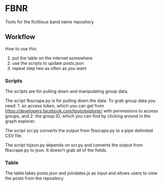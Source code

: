 FBNR
====

Tools for the fictitious band name repository

## Workflow
How to use this:
1. put the table on the internet somewhere
2. use the scripts to update posts.json
3. repeat step two as often as you want

### Scripts
The scripts are for pulling down and manipulating group data. 

The script fbscrape.py is for pulling down the data. To grab group data you need: 1. an access token, which you can get from https://developers.facebook.com/tools/explorer/ with permissions to access groups, and 2. the group ID, which you can find by clicking around in the graph explorer.

The script scr.py converts the output from fbscrape.py to a pipe delimited CSV file.

The script tojson.py depends on scr.py and converts the output from fbscrape.py to json. It doesn't grab all of the fields.

### Table
The table takes posts.json and joindates.js as input and allows users to view the posts from the repository.

